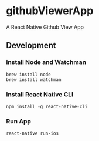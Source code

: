 # githubViewerApp
A React Native Github View App

## Development

### Install Node and Watchman

```
brew install node
brew install watchman
```

### Install React Native CLI
`npm install -g react-native-cli`

### Run App
`react-native run-ios`
